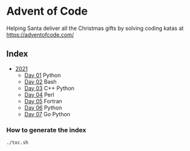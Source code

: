 # Advent of Code

Helping Santa deliver all the Christmas gifts by solving coding katas at https://adventofcode.com/

## Index

- [2021](https://adventofcode.com/2021)
  + [Day 01](./2021/day_01)  Python 
  + [Day 02](./2021/day_02)  Bash 
  + [Day 03](./2021/day_03)  C++ Python 
  + [Day 04](./2021/day_04)  Perl 
  + [Day 05](./2021/day_05)  Fortran 
  + [Day 06](./2021/day_06)  Python 
  + [Day 07](./2021/day_07)  Go Python 

### How to generate the index

```bash
./toc.sh
```

